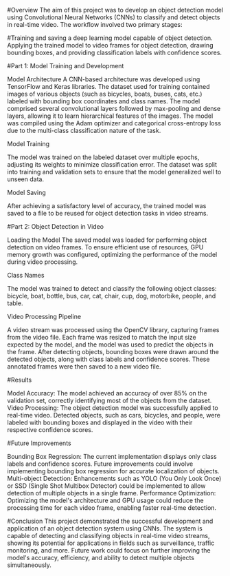 #Overview
The aim of this project was to develop an object detection model using Convolutional Neural Networks (CNNs) to classify and detect objects in real-time video. The workflow involved two primary stages:

#Training and saving a deep learning model capable of object detection.
Applying the trained model to video frames for object detection, drawing bounding boxes, and providing classification labels with confidence scores.

#Part 1: Model Training and Development

Model Architecture
A CNN-based architecture was developed using TensorFlow and Keras libraries. The dataset used for training contained images of various objects (such as bicycles, boats, buses, cats, etc.) labeled with bounding box coordinates and class names. The model comprised several convolutional layers followed by max-pooling and dense layers, allowing it to learn hierarchical features of the images.
The model was compiled using the Adam optimizer and categorical cross-entropy loss due to the multi-class classification nature of the task.

Model Training

The model was trained on the labeled dataset over multiple epochs, adjusting its weights to minimize classification error. The dataset was split into training and validation sets to ensure that the model generalized well to unseen data.

Model Saving

After achieving a satisfactory level of accuracy, the trained model was saved to a file to be reused for object detection tasks in video streams.

#Part 2: Object Detection in Video

Loading the Model
The saved model was loaded for performing object detection on video frames. To ensure efficient use of resources, GPU memory growth was configured, optimizing the performance of the model during video processing.

Class Names

The model was trained to detect and classify the following object classes: bicycle, boat, bottle, bus, car, cat, chair, cup, dog, motorbike, people, and table.

Video Processing Pipeline

A video stream was processed using the OpenCV library, capturing frames from the video file. Each frame was resized to match the input size expected by the model, and the model was used to predict the objects in the frame. After detecting objects, bounding boxes were drawn around the detected objects, along with class labels and confidence scores. These annotated frames were then saved to a new video file.

#Results

Model Accuracy: The model achieved an accuracy of over 85% on the validation set, correctly identifying most of the objects from the dataset.
Video Processing: The object detection model was successfully applied to real-time video. Detected objects, such as cars, bicycles, and people, were labeled with bounding boxes and displayed in the video with their respective confidence scores.

#Future Improvements

Bounding Box Regression: The current implementation displays only class labels and confidence scores. Future improvements could involve implementing bounding box regression for accurate localization of objects.
Multi-object Detection: Enhancements such as YOLO (You Only Look Once) or SSD (Single Shot Multibox Detector) could be implemented to allow detection of multiple objects in a single frame.
Performance Optimization: Optimizing the model's architecture and GPU usage could reduce the processing time for each video frame, enabling faster real-time detection.

#Conclusion
This project demonstrated the successful development and application of an object detection system using CNNs. The system is capable of detecting and classifying objects in real-time video streams, showing its potential for applications in fields such as surveillance, traffic monitoring, and more. Future work could focus on further improving the model's accuracy, efficiency, and ability to detect multiple objects simultaneously.


